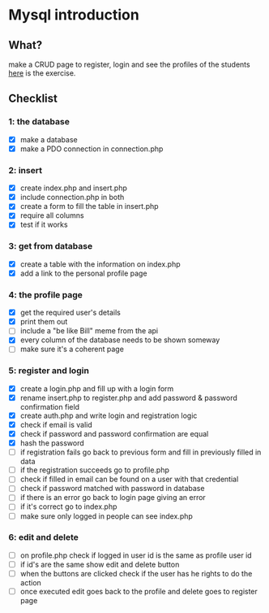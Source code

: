 # Mysql introduction

## What?
make a CRUD page to register, login and see the profiles of the students
[here](exercise.md) is the exercise.

## Checklist
### 1: the database
- [x] make a database
- [x] make a PDO connection in connection.php

### 2: insert
- [x] create index.php and insert.php
- [x] include connection.php in both
- [x] create a form to fill the table in insert.php
- [x] require all columns 
- [x] test if it works
### 3: get from database
- [x] create a table with the information on index.php
- [x] add a link to the personal profile page

### 4: the profile page
- [x] get the required user's details
- [x] print them out
- [ ] include a "be like Bill" meme from the api
- [x] every column of the database needs to be shown someway
- [ ] make sure it's a coherent page

### 5: register and login
- [x] create a login.php and fill up with a login form
- [x] rename insert.php to register.php and add password & password confirmation field
- [x] create auth.php and write login and registration logic
- [x] check if email is valid
- [x] check if password and password confirmation are equal
- [x] hash the password
- [ ] if registration fails go back to previous form and fill in previously filled in data
- [ ] if the registration succeeds go to profile.php
- [ ] check if filled in email can be found on a user with that credential
- [ ] check if password matched with password in database
- [ ] if there is an error go back to login page giving an error
- [ ] if it's correct go to index.php
- [ ] make sure only logged in people can see index.php

### 6: edit and delete
- [ ] on profile.php check if logged in user id is the same as profile user id
- [ ] if id's are the same show edit and delete button
- [ ] when the buttons are clicked check if the user has he rights to do the action
- [ ] once executed edit goes back to the profile and delete goes to register page